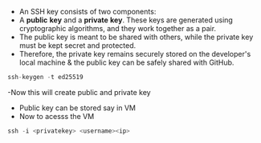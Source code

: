 - An SSH key consists of two components: 
- A **public** **key** and a **private** **key**. These keys are generated using cryptographic algorithms, and they work together as a pair. 
- The public key is meant to be shared with others, while the private key must be kept secret and protected. 
- Therefore, the private key remains securely stored on the developer's local machine & the public key can be safely shared with GitHub.

```tf
ssh-keygen -t ed25519
```
-Now this will create public and private key 
- Public key can be stored say in VM
- Now to acesss the VM  
```tf
ssh -i <privatekey> <username><ip>
```


